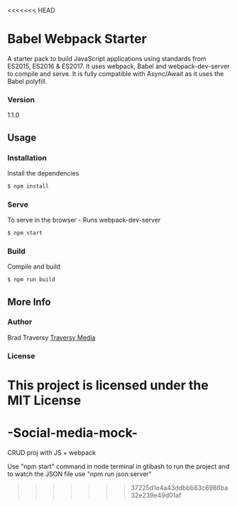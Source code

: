 <<<<<<< HEAD
# Babel Webpack Starter

A starter pack to build JavaScript applications using standards from ES2015, ES2016 & ES2017. It uses webpack, Babel and webpack-dev-server to compile and serve. It is fully compatible with Async/Await as it uses the Babel polyfill.

### Version
1.1.0

## Usage

### Installation

Install the dependencies

```sh
$ npm install
```

### Serve
To serve in the browser  - Runs webpack-dev-server

```sh
$ npm start
```

### Build
Compile and build

```sh
$ npm run build
```

## More Info

### Author

Brad Traversy
[Traversy Media](http://www.traversymedia.com)

### License

This project is licensed under the MIT License
=======
# -Social-media-mock-
CRUD proj with JS + webpack


Use "npm start" command in node terminal in gtibash to run the project and to watch the JSON file use "npm run json:server"
>>>>>>> 37225d1e4a43ddbbb83c6986ba32e239e49d01af
